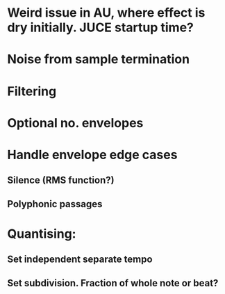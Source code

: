 # Weird issue in AU, where effect is dry initially. JUCE startup time?

# Noise from sample termination

# Filtering

# Optional no. envelopes

# Handle envelope edge cases
## Silence (RMS function?)
## Polyphonic passages

# Quantising: 
## Set independent separate tempo
## Set subdivision. Fraction of whole note or beat?

